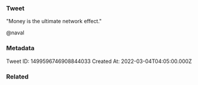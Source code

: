 ### Tweet
"Money is the ultimate network effect."

@naval

### Metadata
Tweet ID: 1499596746908844033
Created At: 2022-03-04T04:05:00.000Z

### Related

